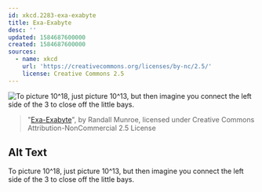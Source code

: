 ```yaml
---
id: xkcd.2283-exa-exabyte
title: Exa-Exabyte
desc: ''
updated: 1584687600000
created: 1584687600000
sources:
  - name: xkcd
    url: 'https://creativecommons.org/licenses/by-nc/2.5/'
    license: Creative Commons 2.5
---
```

![To picture 10^18, just picture 10^13, but then imagine you connect the left side of the 3 to close off the little bays.](https://imgs.xkcd.com/comics/exa_exabyte.png)
> "[Exa-Exabyte](https://xkcd.com/2283/)", by Randall Munroe, licensed under Creative Commons Attribution-NonCommercial 2.5 License

## Alt Text
To picture 10^18, just picture 10^13, but then imagine you connect the left side of the 3 to close off the little bays.
